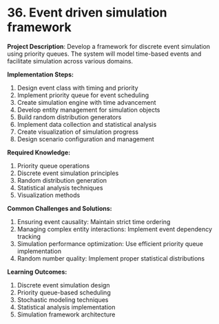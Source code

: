# 36. Event driven simulation framework
**Project Description**: Develop a framework for discrete event simulation using priority queues. 
The system will model time-based events and facilitate simulation across various domains. 

**Implementation Steps:** 

1. Design event class with timing and priority 
2. Implement priority queue for event scheduling 
3. Create simulation engine with time advancement 
4. Develop entity management for simulation objects 
5. Build random distribution generators 
6. Implement data collection and statistical analysis 
7. Create visualization of simulation progress 
8. Design scenario configuration and management
   
**Required Knowledge:** 
1. Priority queue operations 
2. Discrete event simulation principles 
3. Random distribution generation 
4. Statistical analysis techniques 
5. Visualization methods

**Common Challenges and Solutions:**

1. Ensuring event causality: Maintain strict time ordering 
2. Managing complex entity interactions: Implement event dependency tracking 
3. Simulation performance optimization: Use efficient priority queue implementation 
4. Random number quality: Implement proper statistical distributions 

**Learning Outcomes:**
1. Discrete event simulation design 
2. Priority queue-based scheduling 
3. Stochastic modeling techniques 
4. Statistical analysis implementation 
5. Simulation framework architecture
